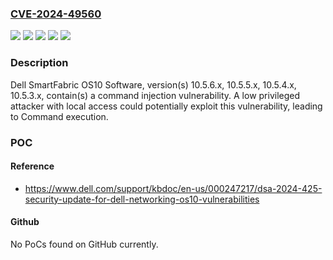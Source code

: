 ### [CVE-2024-49560](https://cve.mitre.org/cgi-bin/cvename.cgi?name=CVE-2024-49560)
![](https://img.shields.io/static/v1?label=Product&message=SmartFabric%20OS10%20Software&color=blue)
![](https://img.shields.io/static/v1?label=Version&message=10.5.4.x%20&color=brightgreen)
![](https://img.shields.io/static/v1?label=Version&message=10.5.5.x%20&color=brightgreen)
![](https://img.shields.io/static/v1?label=Version&message=10.5.6.x%20&color=brightgreen)
![](https://img.shields.io/static/v1?label=Vulnerability&message=CWE-77%3A%20Improper%20Neutralization%20of%20Special%20Elements%20used%20in%20a%20Command%20('Command%20Injection')&color=brightgreen)

### Description

Dell SmartFabric OS10 Software, version(s) 10.5.6.x, 10.5.5.x, 10.5.4.x, 10.5.3.x, contain(s) a command injection vulnerability. A low privileged attacker with local access could potentially exploit this vulnerability, leading to Command execution.

### POC

#### Reference
- https://www.dell.com/support/kbdoc/en-us/000247217/dsa-2024-425-security-update-for-dell-networking-os10-vulnerabilities

#### Github
No PoCs found on GitHub currently.

